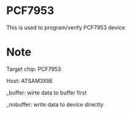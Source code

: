 # PCF7953
This is used to program/verify PCF7953 device

# Note
Target chip: PCF7953

Host: ATSAM3X8E

_buffer: wirte data to buffer first

_nobuffer: write data to device directly

